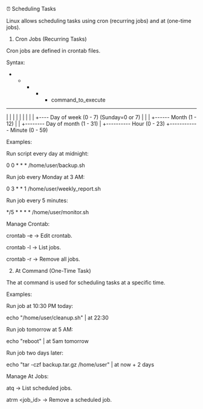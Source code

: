 ⏰ Scheduling Tasks

Linux allows scheduling tasks using cron (recurring jobs) and at (one-time jobs).

1. Cron Jobs (Recurring Tasks)
   
Cron jobs are defined in crontab files.

Syntax:

* * * * * command_to_execute
- - - - -
| | | | |
| | | | +---- Day of week (0 - 7) (Sunday=0 or 7)
| | | +------ Month (1 - 12)
| | +-------- Day of month (1 - 31)
| +---------- Hour (0 - 23)
+------------ Minute (0 - 59)

Examples:

Run script every day at midnight:

0 0 * * * /home/user/backup.sh

Run job every Monday at 3 AM:

0 3 * * 1 /home/user/weekly_report.sh

Run job every 5 minutes:

*/5 * * * * /home/user/monitor.sh

Manage Crontab:

crontab -e → Edit crontab.

crontab -l → List jobs.

crontab -r → Remove all jobs.

2. At Command (One-Time Task)
   
The at command is used for scheduling tasks at a specific time.

Examples:

Run job at 10:30 PM today:

echo "/home/user/cleanup.sh" | at 22:30

Run job tomorrow at 5 AM:

echo "reboot" | at 5am tomorrow

Run job two days later:

echo "tar -czf backup.tar.gz /home/user" | at now + 2 days

Manage At Jobs:

atq → List scheduled jobs.

atrm <job_id> → Remove a scheduled job.

